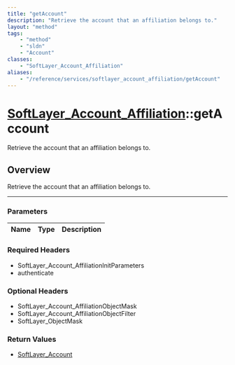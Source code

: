 ```yaml
---
title: "getAccount"
description: "Retrieve the account that an affiliation belongs to."
layout: "method"
tags:
    - "method"
    - "sldn"
    - "Account"
classes:
    - "SoftLayer_Account_Affiliation"
aliases:
    - "/reference/services/softlayer_account_affiliation/getAccount"
---
```

# [SoftLayer_Account_Affiliation](/reference/services/SoftLayer_Account_Affiliation)::getAccount


Retrieve the account that an affiliation belongs to.


## Overview 
Retrieve the account that an affiliation belongs to.

-----

### Parameters 
|Name | Type | Description |
| --- | --- | --- |


### Required Headers
* SoftLayer_Account_AffiliationInitParameters
* authenticate


### Optional Headers
* SoftLayer_Account_AffiliationObjectMask
* SoftLayer_Account_AffiliationObjectFilter
* SoftLayer_ObjectMask

### Return Values
* <a href='/reference/datatypes/SoftLayer_Account'>SoftLayer_Account </a>




